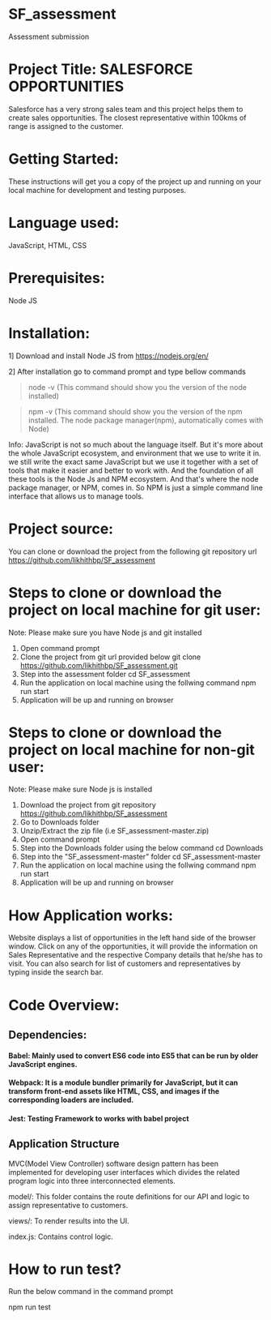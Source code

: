 # SF_assessment
Assessment submission

# Project Title: SALESFORCE OPPORTUNITIES
Salesforce has a very strong sales team and this project helps them to create sales opportunities. The closest representative within 100kms of range is assigned to the customer. 

# Getting Started:
These instructions will get you a copy of the project up and running on your local machine for development and testing purposes. 

# Language used:
JavaScript, HTML, CSS

# Prerequisites:
Node JS

# Installation:

1] Download and install Node JS from https://nodejs.org/en/

2] After installation go to command prompt and type bellow commands

> node -v (This command should show you the version of the node installed)

> npm -v (This command should show you the version of the npm installed. The node package manager(npm), automatically comes with Node)

Info: JavaScript is not so much about the language itself. But it's more about the whole JavaScript ecosystem, and environment that we use to write it in. we still write the exact same JavaScript but we use it together with a set of tools that make it easier and better to work with. And the foundation of all these tools is the Node Js and NPM ecosystem. And that's where the node package manager, or NPM, comes in. So NPM is just a simple command line interface that allows us to manage tools.
 
# Project source:
You can clone or download the project from the following git repository url
https://github.com/likhithbp/SF_assessment

# Steps to clone or download the project on local machine for git user:

Note: Please make sure you have Node js and git installed
1. Open command prompt
4. Clone the project from git url provided below
   git clone https://github.com/likhithbp/SF_assessment.git  
5. Step into the assessment folder
   cd SF_assessment
6. Run the application on local machine using the follwing command
   npm run start
7. Application will be up and running on browser

# Steps to clone or download the project on local machine for non-git user:

Note: Please make sure Node js is installed
1. Download the project from git repository https://github.com/likhithbp/SF_assessment
2. Go to Downloads folder
3. Unzip/Extract the zip file (i.e SF_assessment-master.zip)
4. Open command prompt
5. Step into the Downloads folder using the below command
    cd Downloads
6. Step into the "SF_assessment-master" folder
    cd SF_assessment-master
7. Run the application on local machine using the follwing command
   npm run start
8. Application will be up and running on browser

# How Application works:

Website displays a list of opportunities in the left hand side of the browser window. 
Click on any of the opportunities, it will provide the information on Sales Representative and the respective Company details that he/she has to visit.
You can also search for list of customers and representatives by typing inside the search bar.

# Code Overview:

## Dependencies:

#### Babel: Mainly used to convert ES6 code into ES5 that can be run by older JavaScript engines.

#### Webpack: It is a module bundler primarily for JavaScript, but it can transform front-end assets like HTML, CSS, and images if the corresponding loaders are included.

#### Jest: Testing Framework to works with babel project

## Application Structure

MVC(Model View Controller) software design pattern has been implemented for developing user interfaces which divides the related program logic into three interconnected elements.

model/: This folder contains the route definitions for our API and logic to assign representative to customers.

views/: To render results into the UI.

index.js: Contains control logic.

# How to run test?

Run the below command in the command prompt

npm run test

